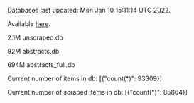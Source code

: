 Databases last updated: Mon Jan 10 15:11:14 UTC 2022. 

Available [here](https://github.com/cbeauhilton/ash-db/releases).

2.1M	unscraped.db

92M	abstracts.db

694M	abstracts_full.db

Current number of items in db:
[{"count(*)": 93309}]

Current number of scraped items in db:
[{"count(*)": 85864}]
